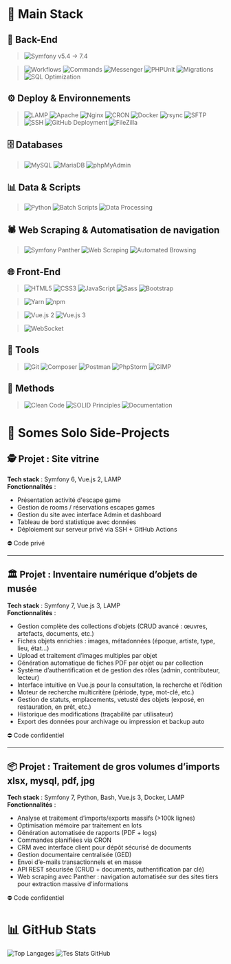 # 🧰 Main Stack

## 🧱 Back-End
> ![Symfony v5.4 → 7.4](https://img.shields.io/badge/Symfony%20v5.4%20%E2%86%92%207.4-000?logo=symfony&logoColor=white&style=flat-square)

> ![Workflows](https://img.shields.io/badge/-Workers/Queues-555?style=flat-square)
> ![Commands](https://img.shields.io/badge/-Commands-0E76A8?style=flat-square)
> ![Messenger](https://img.shields.io/badge/-Messenger-000?logo=symfony&logoColor=white&style=flat-square)
> ![PHPUnit](https://img.shields.io/badge/-PHPUnit-0B73A8?style=flat-square)
> ![Migrations](https://img.shields.io/badge/-Migrations-6DB33F?style=flat-square)
> ![SQL Optimization](https://img.shields.io/badge/-SQL%20Optimization-336791?style=flat-square)

## ⚙️ Deploy & Environnements
> ![LAMP](https://img.shields.io/badge/-LAMP-0e76a8?style=flat-square)
>  ![Apache](https://img.shields.io/badge/-Apache-D22128?logo=apache&logoColor=white&style=flat-square)
>  ![Nginx](https://img.shields.io/badge/-Nginx-009639?logo=nginx&logoColor=white&style=flat-square)
>  ![CRON](https://img.shields.io/badge/-CRON%20Jobs-0E76A8?style=flat-square)
>  ![Docker](https://img.shields.io/badge/-Docker-2496ED?logo=docker&logoColor=white&style=flat-square)
>  ![rsync](https://img.shields.io/badge/-rsync-4EAA25?style=flat-square)
>  ![SFTP](https://img.shields.io/badge/-SFTP-0078D4?style=flat-square)
>  ![SSH](https://img.shields.io/badge/-SSH-333333?logo=gnome-terminal&logoColor=white&style=flat-square)
>  ![GitHub Deployment](https://img.shields.io/badge/-GitHub%20Deploy-181717?logo=github&logoColor=white&style=flat-square)
>  ![FileZilla](https://img.shields.io/badge/-FileZilla-BF0000?style=flat-square)

## 🗄️ Databases
> ![MySQL](https://img.shields.io/badge/-MySQL-4479A1?logo=mysql&logoColor=white&style=flat-square)
> ![MariaDB](https://img.shields.io/badge/-MariaDB-003545?logo=mariadb&logoColor=white&style=flat-square)
> ![phpMyAdmin](https://img.shields.io/badge/-phpMyAdmin-F5A623?style=flat-square)

## 📊 Data & Scripts
> ![Python](https://img.shields.io/badge/-Python-FFD43B?logo=python&logoColor=black&style=flat-square)
> ![Batch Scripts](https://img.shields.io/badge/-Batch%20Processing-555?style=flat-square)
> ![Data Processing](https://img.shields.io/badge/-Data%20Handling-6E40C9?style=flat-square)

## 🕷️ Web Scraping & Automatisation de navigation  
> ![Symfony Panther](https://img.shields.io/badge/-Panther-6C3483?logo=symfony&logoColor=white&style=flat-square)
> ![Web Scraping](https://img.shields.io/badge/-Web%20Scraping-9B59B6?logo=selenium&logoColor=white&style=flat-square)
> ![Automated Browsing](https://img.shields.io/badge/-Navigation%20Automatisée-8E44AD?style=flat-square)

## 🌐 Front-End
> ![HTML5](https://img.shields.io/badge/-HTML5-E34F26?logo=html5&logoColor=white&style=flat-square)
> ![CSS3](https://img.shields.io/badge/-CSS3-1572B6?logo=css3&logoColor=white&style=flat-square)
> ![JavaScript](https://img.shields.io/badge/-JavaScript-F7DF1E?logo=javascript&logoColor=black&style=flat-square)
> ![Sass](https://img.shields.io/badge/-Sass-CC6699?logo=sass&logoColor=white&style=flat-square)
> ![Bootstrap](https://img.shields.io/badge/-Bootstrap-7952B3?logo=bootstrap&logoColor=white&style=flat-square)

> ![Yarn](https://img.shields.io/badge/-Yarn-2C8EBB?logo=yarn&logoColor=white&style=flat-square)
> ![npm](https://img.shields.io/badge/-npm-CB3837?logo=npm&logoColor=white&style=flat-square)

> ![Vue.js 2](https://img.shields.io/badge/-Vue.js%202-41B883?logo=vue.js&logoColor=white&style=flat-square) 
> ![Vue.js 3](https://img.shields.io/badge/-Vue.js%203-3FB27F?logo=vue.js&logoColor=white&style=flat-square)  

> ![WebSocket](https://img.shields.io/badge/-WebSocket-35495E?style=flat-square)


## 🧰 Tools
> ![Git](https://img.shields.io/badge/-Git-F05032?logo=git&logoColor=white&style=flat-square)
> ![Composer](https://img.shields.io/badge/-Composer-885630?logo=composer&logoColor=white&style=flat-square)
> ![Postman](https://img.shields.io/badge/-Postman-FF6C37?logo=postman&logoColor=white&style=flat-square)
> ![PhpStorm](https://img.shields.io/badge/-PhpStorm-000000?logo=phpstorm&logoColor=white&style=flat-square)
> ![GIMP](https://img.shields.io/badge/-GIMP-5C5543?logo=gimp&logoColor=white&style=flat-square)

## 🧠 Methods
> ![Clean Code](https://img.shields.io/badge/-Clean%20Code-2ECC71?style=flat-square&logo=codefactor&logoColor=white)
> ![SOLID Principles](https://img.shields.io/badge/-SOLID-3498DB?style=flat-square&logo=stackexchange&logoColor=white)
> ![Documentation](https://img.shields.io/badge/-Documentation-F39C12?style=flat-square&logo=read-the-docs&logoColor=white)


# 🚀 Somes Solo Side-Projects

## 🕵️ Projet : Site vitrine
**Tech stack** : Symfony 6, Vue.js 2, LAMP  
**Fonctionnalités** :  
- Présentation activité d'escape game
- Gestion de rooms / réservations escapes games
- Gestion du site avec interface Admin et dashboard
- Tableau de bord statistique avec données
- Déploiement sur serveur privé via SSH + GitHub Actions
  
⛔ Code privé

---

## 🏛️ Projet : Inventaire numérique d’objets de musée
**Tech stack** : Symfony 7, Vue.js 3, LAMP  
**Fonctionnalités** :
- Gestion complète des collections d’objets (CRUD avancé : œuvres, artefacts, documents, etc.)
- Fiches objets enrichies : images, métadonnées (époque, artiste, type, lieu, état...)
- Upload et traitement d’images multiples par objet
- Génération automatique de fiches PDF par objet ou par collection
- Système d’authentification et de gestion des rôles (admin, contributeur, lecteur)
- Interface intuitive en Vue.js pour la consultation, la recherche et l’édition
- Moteur de recherche multicritère (période, type, mot-clé, etc.)
- Gestion de statuts, emplacements, vetusté des objets (exposé, en restauration, en prêt, etc.)
- Historique des modifications (traçabilité par utilisateur)
- Export des données pour archivage ou impression et backup auto
  
⛔ Code confidentiel

---

## 📦 Projet : Traitement de gros volumes d’imports xlsx, mysql, pdf, jpg  
**Tech stack** : Symfony 7, Python, Bash, Vue.js 3, Docker, LAMP  
**Fonctionnalités** :
- Analyse et traitement d’imports/exports massifs (>100k lignes)
- Optimisation mémoire par traitement en lots
- Génération automatisée de rapports (PDF + logs)
- Commandes planifiées via CRON
- CRM avec interface client pour dépôt sécurisé de documents
- Gestion documentaire centralisée (GED)
- Envoi d’e-mails transactionnels et en masse
- API REST sécurisée (CRUD + documents, authentification par clé)
- Web scraping avec Panther : navigation automatisée sur des sites tiers pour extraction massive d'informations
  
⛔ Code confidentiel



# 📊 GitHub Stats

![Top Langages](https://github-readme-stats.vercel.app/api/top-langs/?username=beckquentin&layout=compact&theme=tokyonight)
![Tes Stats GitHub](https://github-readme-stats.vercel.app/api?username=beckquentin&show_icons=true&theme=tokyonight)

